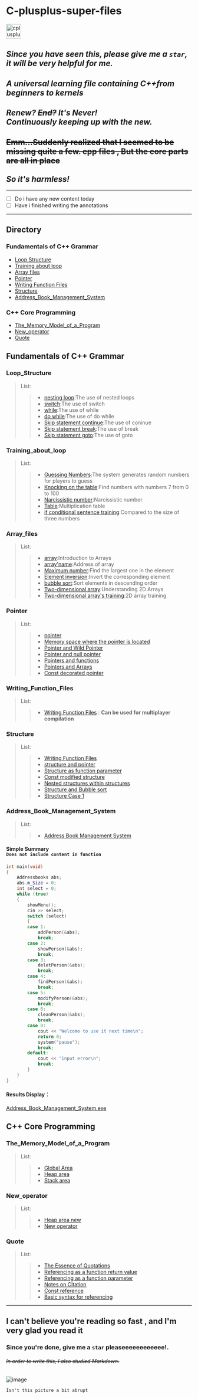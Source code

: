 # C-plusplus-super-files

<p align="left"> <a href="https://www.w3schools.com/cpp/" target="_blank" rel="noreferrer"> <img src="https://raw.githubusercontent.com/devicons/devicon/master/icons/cplusplus/cplusplus-original.svg" alt="cplusplus" width="40" height="40"/> </a> </p>

## **_Since you have seen this, please give me a `star`, it will be very helpful for me._**

## **_A universal learning file containing C++from beginners to kernels_**

## **_Renew?_** **_~~End?~~_** **_It's Never!_** <br/> **_Continuously keeping up with the new._** <br/>

## ~~Emm...Suddenly realized that I seemed to be missing quite a few. cpp files , But the core parts are all in place~~<br/><br/>**_So it's harmless!_**<br/>

---
- [ ] Do i have any new content today
- [ ] Have i finished writing the annotations
---

## Directory
### Fundamentals of C++ Grammar
- [Loop Structure](#loop_structure)
- [Training about loop](#training_about_loop)
- [Array files](#array_files)
- [Pointer](#pointer)
- [Writing Function Files](#writing_function_files)
- [Structure](#structure)
- [Address_Book_Management_System](#address_book_management_system)

### C++ Core Programming

- [The_Memory_Model_of_a_Program](#the_memory_model_of_a_program)
- [New_operator](#new_operator)
- [Quote](#quote)

## Fundamentals of C++ Grammar

### Loop_Structure

> List:
>
> > - [nesting loop](https://github.com/super-yjt/My--C-plusplus-super-files/blob/main/Loop%20Structure/nesting%20loop.cpp):The use of nested loops
> > - [switch](https://github.com/super-yjt/My--C-plusplus-super-files/blob/main/Loop%20Structure/switch.cpp):The use of switch
> > - [while](https://github.com/super-yjt/My--C-plusplus-super-files/blob/main/Loop%20Structure/while.cpp):The use of while
> > - [do while](https://github.com/super-yjt/My--C-plusplus-super-files/blob/main/Loop%20Structure/Do%20while.cpp):The use of do while
> > - [Skip statement continue](https://github.com/super-yjt/My--C-plusplus-super-files/blob/main/Loop%20Structure/Skip%20statement%20continue.cpp):The use of coninue
> > - [Skip statement break](https://github.com/super-yjt/My--C-plusplus-super-files/blob/main/Loop%20Structure/Skip%20statement%20break.cpp):The use of break
> > - [Skip statement goto](https://github.com/super-yjt/My--C-plusplus-super-files/blob/main/Loop%20Structure/Skip%20statement%20goto.cpp):The use of goto

### Training_about_loop

> List:
>
> > - [Guessing Numbers](https://github.com/super-yjt/My--C-plusplus-super-files/blob/main/training/Guessing%20Numbers.cpp):The system generates random numbers for players to guess
> > - [Knocking on the table](https://github.com/super-yjt/My--C-plusplus-super-files/blob/main/training/Knocking%20on%20the%20table.cpp):Find numbers with numbers 7 from 0 to 100
> > - [Narcissistic number](https://github.com/super-yjt/My--C-plusplus-super-files/blob/main/training/Narcissistic%20number.cpp):Narcissistic number
> > - [Table](https://github.com/super-yjt/My--C-plusplus-super-files/blob/main/training/Table.cpp):Multiplication table
> > - [if conditional sentence training](https://github.com/super-yjt/My--C-plusplus-super-files/blob/main/training/if%20conditional%20sentence%20training.cpp):Compared to the size of three numbers

### Array_files

> List:
>
> > - [array](https://github.com/super-yjt/My--C-plusplus-super-files/blob/main/array%20files/array.cpp):Introduction to Arrays
> > - [array'name](https://github.com/super-yjt/My--C-plusplus-super-files/blob/main/array%20files/array'name.cpp):Address of array
> > - [Maximum number](https://github.com/super-yjt/My--C-plusplus-super-files/blob/main/array%20files/Maximum%20number.cpp):Find the largest one in the element
> > - [Element inversion](https://github.com/super-yjt/My--C-plusplus-super-files/blob/main/array%20files/Element%20inversion.cpp):Invert the corresponding element
> > - [bubble sort](https://github.com/super-yjt/My--C-plusplus-super-files/blob/main/array%20files/bubble%20sort.cpp):Sort elements in descending order
> > - [Two-dimensional array](https://github.com/super-yjt/My--C-plusplus-super-files/blob/main/array%20files/Two-dimensional%20array.cpp):Understanding 2D Arrays
> > - [Two-dimensional array's training](https://github.com/super-yjt/My--C-plusplus-super-files/blob/main/array%20files/Two-dimensional%20array's%20training.cpp):2D array training

### Pointer

> List:
>
> > - [pointer](https://github.com/super-yjt/My--C-plusplus-super-files/blob/main/pointer/pointer.cpp)
> > - [Memory space where the pointer is located](https://github.com/super-yjt/My--C-plusplus-super-files/blob/main/pointer/Memory%20space%20where%20the%20pointer%20is%20located.cpp)
> > - [Pointer and Wild Pointer](https://github.com/super-yjt/My--C-plusplus-super-files/blob/main/pointer/Pointer%20and%20Wild%20Pointer.cpp)
> > - [Pointer and null pointer](https://github.com/super-yjt/My--C-plusplus-super-files/blob/main/pointer/Pointer%20and%20null%20pointer.cpp)
> > - [Pointers and functions](https://github.com/super-yjt/My--C-plusplus-super-files/blob/main/pointer/Pointers%20and%20functions.cpp)
> > - [Pointers and Arrays](https://github.com/super-yjt/My--C-plusplus-super-files/blob/main/pointer/Pointers%20and%20Arrays.cpp)
> > - [Const decorated pointer](https://github.com/super-yjt/My--C-plusplus-super-files/blob/main/pointer/Const%20decorated%20pointer.cpp)

### Writing_Function_Files

> List:
>
> > - [Writing Function Files](https://github.com/super-yjt/My--C-plusplus-super-files/tree/main/Writing%20Function%20Files) : **Can be used for multiplayer compilation**

### Structure

> List:
>
> > - [Writing Function Files](https://github.com/super-yjt/My--C-plusplus-super-files/blob/main/structure/structure.cpp)
> > - [structure and pointer](https://github.com/super-yjt/My--C-plusplus-super-files/blob/main/structure/structure%20and%20pointer.cpp)
> > - [Structure as function parameter](https://github.com/super-yjt/My--C-plusplus-super-files/blob/main/structure/Structure%20as%20function%20parameter.cpp)
> > - [Const modified structure](https://github.com/super-yjt/My--C-plusplus-super-files/blob/main/structure/Const%20modified%20structure.cpp)
> > - [Nested structures within structures](https://github.com/super-yjt/My--C-plusplus-super-files/blob/main/structure/Nested%20structures%20within%20structures.cpp)
> > - [Structure and Bubble sort](https://github.com/super-yjt/My--C-plusplus-super-files/blob/main/structure/Structure%20and%20Bubble%20sort.cpp)
> > - [Structure Case 1](https://github.com/super-yjt/My--C-plusplus-super-files/blob/main/structure/Structure%20Case%201.cpp)

### Address_Book_Management_System

> List:
>
> > - [Address Book Management System](https://github.com/super-yjt/My--C-plusplus-super-files/blob/main/Address%20Book%20Management%20System/Address%20Book%20Management%20System.cpp)

#### Simple Summary<br/>`Does not include content in function`

```c++ {.line-numbers}
int main(void)
{
    Addressbooks abs;
    abs.m_Size = 0;
    int select = 0;
    while (true)
    {
        showMenu();
        cin >> select;
        switch (select)
        {
        case 1:
            addPerson(&abs);
            break;
        case 2:
            showPerson(&abs);
            break;
        case 3:
            deletPerson(&abs);
            break;
        case 4:
            findPerson(&abs);
            break;
        case 5:
            modifyPerson(&abs);
            break;
        case 6:
            cleanPerson(&abs);
            break;
        case 0:
            cout << "Welcome to use it next time\n";
            return 0;
            system("pause");
            break;
        default:
            cout << "input error\n";
            break;
        }
    }
}
```

#### Results Display：

[Address_Book_Management_System.exe](https://github.com/super-yjt/My--C-plusplus-super-files/blob/main/Address%20Book%20Management%20System/Address%20Book%20Management%20System%20For%20Windows.exe)

## C++ Core Programming

### The_Memory_Model_of_a_Program

> List:
>
> > - [Global Area](https://github.com/super-yjt/My--C-plusplus-super-files/blob/main/The%20Memory%20Model%20of%20a%20Program/Global%20Area.cpp)
> > - [Heap area](https://github.com/super-yjt/My--C-plusplus-super-files/blob/main/The%20Memory%20Model%20of%20a%20Program/Heap%20area.cpp)
> > - [Stack area](https://github.com/super-yjt/My--C-plusplus-super-files/blob/main/The%20Memory%20Model%20of%20a%20Program/Stack%20area.cpp)

### New_operator

> List:
>
> > - [Heap area new](https://github.com/super-yjt/My--C-plusplus-super-files/blob/main/New%20operator/Heap%20area%20new.cpp)
> > - [New operator](https://github.com/super-yjt/My--C-plusplus-super-files/blob/main/New%20operator/New%20operator.cpp)

### Quote
> List:
>
> > - [The Essence of Quotations](https://github.com/super-yjt/My--C-plusplus-super-files/blob/main/Quote/The%20Essence%20of%20Quotations.cpp)
> > - [Referencing as a function return value](https://github.com/super-yjt/My--C-plusplus-super-files/blob/main/Quote/Referencing%20as%20a%20function%20return%20value.cpp)
> > - [Referencing as a function parameter](https://github.com/super-yjt/My--C-plusplus-super-files/blob/main/Quote/Referencing%20as%20a%20function%20parameter.cpp)
> > - [Notes on Citation](https://github.com/super-yjt/My--C-plusplus-super-files/blob/main/Quote/Notes%20on%20Citation.cpp)
> > - [Const reference](https://github.com/super-yjt/My--C-plusplus-super-files/blob/main/Quote/Const%20reference.cpp)
> > - [Basic syntax for referencing](https://github.com/super-yjt/My--C-plusplus-super-files/blob/main/Quote/Basic%20syntax%20for%20referencing.cpp)

---
## I can't believe you're reading so fast ,   and I'm very glad you read it
### Since you're done, give me a `star` pleaseeeeeeeeeeee!. 

###### ~~In order to write this, I also studied Markdown.~~

![image](https://github.com/super-yjt/image/blob/main/images/%E5%9B%BE%E7%89%87.jpg)

`Isn't this picture a bit abrupt`

